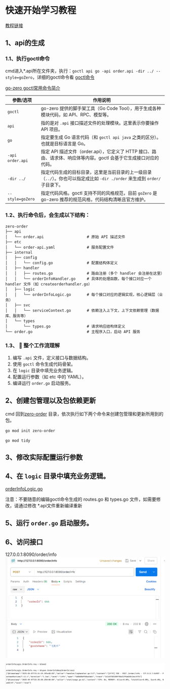

# 快速开始学习教程

[教程链接](https://juejin.cn/post/7225565801791799354)


## 1、api的生成

### 1.1、执行goctl命令

cmd进入*.api所在文件夹，执行：`goctl api go -api order.api -dir ../ --style=goZero`，详细的goctl命令看 [goctl命令](https://go-zero.dev/docs/tasks/cli/api-demo)

[go-zero goctl常用命令简介](https://blog.csdn.net/a6652162/article/details/125393791)

| 参数/选项            | 作用说明                                                                          |
|------------------|-------------------------------------------------------------------------------|
| `goctl`          | go-zero 提供的脚手架工具（Go Code Tool），用于生成各种模块代码，如 API、RPC、模型等。                      |
| `api`            | 指的是对 `.api` 接口描述文件的处理模块。这里表示你要操作 API 项目。                                      |
| `go`             | 指定要生成 Go 语言代码（和 `goctl api java` 之类的区分）。也就是目标语言是 Go。                          |
| `-api order.api` | 指定 API 描述文件（order.api），它定义了 HTTP 接口、路由、请求体、响应体等内容。goctl 会基于它生成接口对应的代码。        |
| `-dir ../`       | 指定代码生成的目标目录，这里是当前目录的上一级目录（`../`）。你也可以指定成比如 `-dir ./order` 来生成到 `order/` 子目录下。 |
| `--style=goZero` | 指定代码风格。goctl 支持不同的风格规范，目前 `goZero` 是 go-zero 推荐的规范风格，代码结构清晰且官方维护。             |



### 1.2、执行命令后，会生成以下结构：

```
zero-order
├── api
│   └── order.api                   # 原始 API 描述文件
├── etc
│   └── order-api.yaml              # 服务配置文件
├── internal
│   ├── config
│   │   └── config.go               # 配置结构体定义
│   ├── handler
│   │   ├── routes.go               # 路由注册（多个 handler 会注册在这里）
│   │   └── orderInfoHandler.go     # 具体的处理函数，每个接口对应一个 handler 文件（如 createorderhandler.go）
│   ├── logic
│   │   └── orderInfoLogic.go       # 每个接口对应的逻辑实现，核心逻辑层（业务）
│   ├── svc
│   │   └── serviceContext.go       # 依赖注入上下文，上下文依赖管理（数据库、服务等）
│   └── types
│       └── types.go                # 请求响应结构体定义
└── order.go                        # 主程序入口，启动 API 服务
```

### 1.3、 🔄 整个工作流理解

1. 编写 `.api` 文件，定义接口与数据结构。
2. 使用 `goctl` 命令生成代码骨架。
3. 在 `logic` 目录中填充业务逻辑。
4. 配置运行参数（如 etc 中的 YAML）。
5. 编译运行 `order.go` 启动服务。



## 2、创建包管理以及包依赖更新

cmd 回到[zero-order](zero-order) 目录，依次执行如下两个命令来创建包管理和更新所用到的包。

`go mod init zero-order` 

`go mod tidy` 


## 3、修改实际配置运行参数


## 4、在 `logic` 目录中填充业务逻辑。

[orderInfoLogic.go](zero-order%2Finternal%2Flogic%2ForderInfoLogic.go)

注意：不要随意的编辑goctl命令生成的 routes.go 和 types.go 文件，如需要修改，请通过修改 *.api文件重新编译重新


## 5、运行 `order.go` 启动服务。


## 6、访问接口

127.0.0.1:8090/order/info
![img.png](img.png)

![img_1.png](img_1.png)





